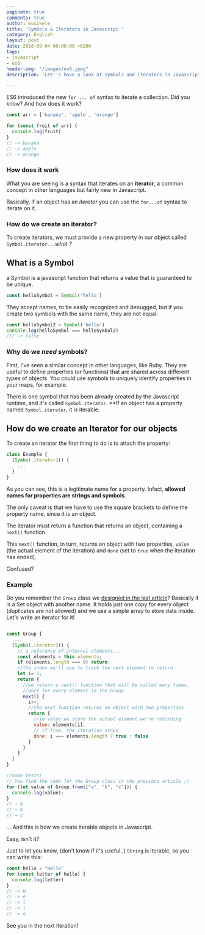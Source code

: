 ```yaml
---
paginate: true
comments: true
author: musikele
title: 'Symbols & Iterators in Javascript '
category: English
layout: post
date: 2018-09-04 00:00:00 +0200
tags:
- javascript
- es6
header-img: "/images/es6.jpeg"
description: 'Let''s have a look at Symbols and iterators in Javascript. '

---
```

ES6 introduced the new `for ... of` syntax to iterate a collection. Did you know? And how does it work?

```javascript
const arr = ['banana', 'apple', 'orange']

for (const fruit of arr) {
  console.log(fruit)
}
// -> banana
// -> apple
// -> orange
```

### How does it work 

What you are seeing is a syntax that iterates on an **iterator**, a common concept in other languages but fairly new in Javascript. 

Basically, if an object has an _iterator_ you can use the `for...of` syntax to iterate on it. 

### How do we create an iterator? 

To create iterators, we must provide a new property in our object called `Symbol.iterator`. _...what ?_

## What is a Symbol 

a Symbol is a javascript function that returns a value that is guaranteed to be unique. 

```javascript 
const helloSymbol = Symbol('hello')
```

They accept names, to be easily recognized and debugged, but if you create two symbols with the same name, they are not equal: 

```javascript 
const helloSymbol2 = Symbol('hello')
console.log(helloSymbol === helloSymbol2)
/// -> false 
```

### Why do we _need_ symbols? 

First, I've seen a similar concept in other languages, like Ruby. They are useful to define properties (or functions) that are shared across different types of objects. You could use symbols to uniquely identify properties in your maps, for example. 

There is one symbol that has been already created by the Javascript runtime, and it's called `Symbol.iterator`. **If an object has a property named `Symbol.iterator`, it is iterable. 

## How do we create an Iterator for our objects

To create an iterator the first thing to do is to attach the property: 

```javascript
class Example {
  [Symbol.iterator]() {
    ...
  }
}
```

As you can see, this is a legitimate name for a property. Infact, **allowed names for properties are strings and symbols**. 

The only caveat is that we have to use the square brackets to define the property name, since it is an object. 

The iterator must return a function that returns an object, containing a `next()` function. 

This `next()` function, in turn, returns an object with two properties, `value` (the actual element of the iteration) and `done` (set to `true` when the iteration has ended). 

Confused? 

### Example 

Do you remember the `Group` class we [designed in the last article](https://michelenasti.com/2018/09/03/some-things-you-may-not-know-about-object-oriented-javascript-es6.html)? Basically it is a Set object with another name. It holds just one copy for every object (duplicates are not allowed) and we use a simple array to store data inside. Let's write an iterator for it! 

```javascript

const Group {
  ...
  [Symbol.iterator]() {
    // a reference of internal elements...
    const elements = this.elements;
    if (elements.length === 0) return; 
    //the index we'll use to track the next element to return
    let i=-1;
    return {
      //we return a next() function that will be called many times, 
      //once for every element in the Group 
      next() {
        i++;
        //the next function returns an object with two properties
        return {
          //in value we store the actual element we're returning 
          value: elements[i],
          // if true, the iteration stops 
          done: i === elements.length ? true : false
        }
      }
    }
  }
}

//Some tests! 
// You find the code for the Group class in the previous article ;) 
for (let value of Group.from(["a", "b", "c"])) {
  console.log(value);
}
// → a
// → b
// → c
```

....And this is how we create iterable objects in Javascript. 

Easy, isn't it? 

Just to let you know, (don't know if it's useful..) `String` is iterable, so you can write this:

```javascript 
const hello = "Hello" 
for (const letter of hello) {
  console.log(letter)
}
// -> H
// -> e
// -> l
// -> l
// -> o
```

See you in the next iteration! 